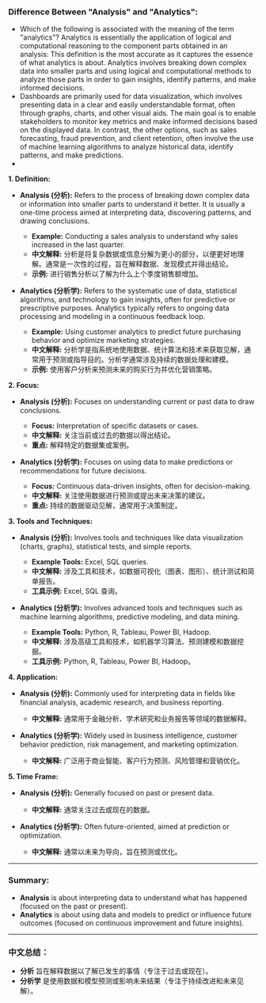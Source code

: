 ### Difference Between "Analysis" and "Analytics":
- Which of the following is associated with the meaning of the term "analytics"?
Analytics is essentially the application of logical and computational reasoning to the component parts obtained in an analysis: This definition is the most accurate as it captures the essence of what analytics is about. Analytics involves breaking down complex data into smaller parts and using logical and computational methods to analyze those parts in order to gain insights, identify patterns, and make informed decisions.
- Dashboards are primarily used for data visualization, which involves presenting data in a clear and easily understandable format, often through graphs, charts, and other visual aids. The main goal is to enable stakeholders to monitor key metrics and make informed decisions based on the displayed data. In contrast, the other options, such as sales forecasting, fraud prevention, and client retention, often involve the use of machine learning algorithms to analyze historical data, identify patterns, and make predictions.
- 
**1. Definition:**
   - **Analysis (分析):**
     Refers to the process of breaking down complex data or information into smaller parts to understand it better. It is usually a one-time process aimed at interpreting data, discovering patterns, and drawing conclusions.
     - **Example:** Conducting a sales analysis to understand why sales increased in the last quarter.
     - **中文解释:** 分析是将复杂数据或信息分解为更小的部分，以便更好地理解。通常是一次性的过程，旨在解释数据、发现模式并得出结论。
     - **示例:** 进行销售分析以了解为什么上个季度销售额增加。

   - **Analytics (分析学):**
     Refers to the systematic use of data, statistical algorithms, and technology to gain insights, often for predictive or prescriptive purposes. Analytics typically refers to ongoing data processing and modeling in a continuous feedback loop.
     - **Example:** Using customer analytics to predict future purchasing behavior and optimize marketing strategies.
     - **中文解释:** 分析学是指系统地使用数据、统计算法和技术来获取见解，通常用于预测或指导目的。分析学通常涉及持续的数据处理和建模。
     - **示例:** 使用客户分析来预测未来的购买行为并优化营销策略。

**2. Focus:**
   - **Analysis (分析):**
     Focuses on understanding current or past data to draw conclusions.
     - **Focus:** Interpretation of specific datasets or cases.
     - **中文解释:** 关注当前或过去的数据以得出结论。
     - **重点:** 解释特定的数据集或案例。
   
   - **Analytics (分析学):**
     Focuses on using data to make predictions or recommendations for future decisions.
     - **Focus:** Continuous data-driven insights, often for decision-making.
     - **中文解释:** 关注使用数据进行预测或提出未来决策的建议。
     - **重点:** 持续的数据驱动见解，通常用于决策制定。

**3. Tools and Techniques:**
   - **Analysis (分析):**
     Involves tools and techniques like data visualization (charts, graphs), statistical tests, and simple reports.
     - **Example Tools:** Excel, SQL queries.
     - **中文解释:** 涉及工具和技术，如数据可视化（图表、图形）、统计测试和简单报告。
     - **工具示例:** Excel, SQL 查询。
   
   - **Analytics (分析学):**
     Involves advanced tools and techniques such as machine learning algorithms, predictive modeling, and data mining.
     - **Example Tools:** Python, R, Tableau, Power BI, Hadoop.
     - **中文解释:** 涉及高级工具和技术，如机器学习算法、预测建模和数据挖掘。
     - **工具示例:** Python, R, Tableau, Power BI, Hadoop。

**4. Application:**
   - **Analysis (分析):**
     Commonly used for interpreting data in fields like financial analysis, academic research, and business reporting.
     - **中文解释:** 通常用于金融分析、学术研究和业务报告等领域的数据解释。
   
   - **Analytics (分析学):**
     Widely used in business intelligence, customer behavior prediction, risk management, and marketing optimization.
     - **中文解释:** 广泛用于商业智能、客户行为预测、风险管理和营销优化。

**5. Time Frame:**
   - **Analysis (分析):**
     Generally focused on past or present data.
     - **中文解释:** 通常关注过去或现在的数据。
   
   - **Analytics (分析学):**
     Often future-oriented, aimed at prediction or optimization.
     - **中文解释:** 通常以未来为导向，旨在预测或优化。

---

### Summary:
- **Analysis** is about interpreting data to understand what has happened (focused on the past or present).
- **Analytics** is about using data and models to predict or influence future outcomes (focused on continuous improvement and future insights).

---

### 中文总结：
- **分析** 旨在解释数据以了解已发生的事情（专注于过去或现在）。
- **分析学** 是使用数据和模型预测或影响未来结果（专注于持续改进和未来见解）。
